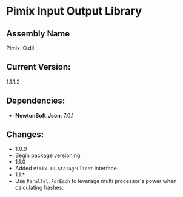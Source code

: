 Pimix Input Output Library
===

Assembly Name
---
Pimix.IO.dll

Current Version:
---
1.1.1.2

Dependencies:
---
 - **NewtonSoft.Json**: 7.0.1

Changes:
---
 - 1.0.0
  - Begin package versioning.
 - 1.1.0
  - Added `Pimix.IO.StorageClient` interface.
 - 1.1.*
  - Use `Parallel.ForEach` to leverage multi processor's power when calculating hashes.